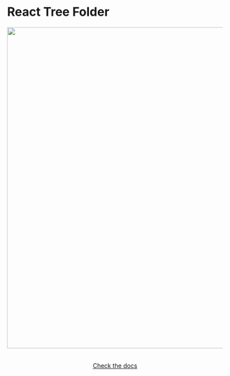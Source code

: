# React Tree Folder

<p style="width: 100%">
  <img src="https://media.githubusercontent.com/media/juji/react-tree-folder/dev/blob/rtf.gif" 
    width="750"
    height="510"
    style="max-width:100%;height: auto;"
  />
</p>

<p style="text-align:center; margin: 2rem 0;">
  <a href="https://rtf.jujiplay.com" 
  rel="noopenner no referrer"
  target="_blank">Check the docs</a>
</p>


